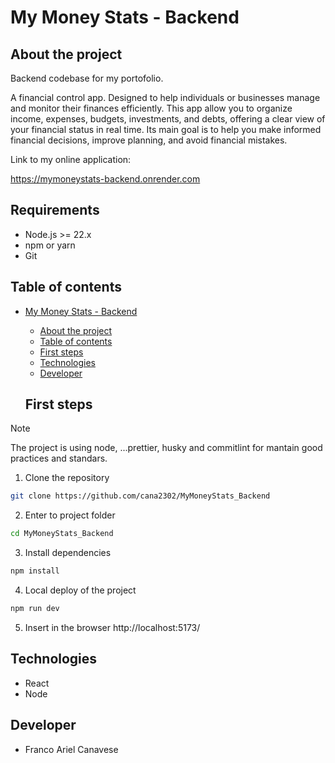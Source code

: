 # My Money Stats - Backend

## About the project

Backend codebase for my portofolio.

A financial control app. Designed to help individuals or businesses manage and monitor their finances efficiently. This app allow you to organize income, expenses, budgets, investments, and debts, offering a clear view of your financial status in real time. Its main goal is to help you make informed financial decisions, improve planning, and avoid financial mistakes.

Link to my online application:

https://mymoneystats-backend.onrender.com

## Requirements

-   Node.js >= 22.x
-   npm or yarn
-   Git

## Table of contents

- [My Money Stats - Backend](#my-money-stats-backend)
  - [About the project](#about-the-project)
  - [Table of contents](#table-of-contents)
  - [First steps](#first-steps)
  - [Technologies](#technologies)
  - [Developer](#developer)

  ## First steps

> [!NOTE]
> The project is using node, ...prettier, husky and commitlint for mantain good practices and standars.

1. Clone the repository

```bash
git clone https://github.com/cana2302/MyMoneyStats_Backend
```

2. Enter to project folder

```bash
cd MyMoneyStats_Backend
```

3. Install dependencies

```bash
npm install
```

4. Local deploy of the project

```bash
npm run dev
```

5. Insert in the browser http://localhost:5173/

## Technologies

- React
- Node

## Developer

- Franco Ariel Canavese
